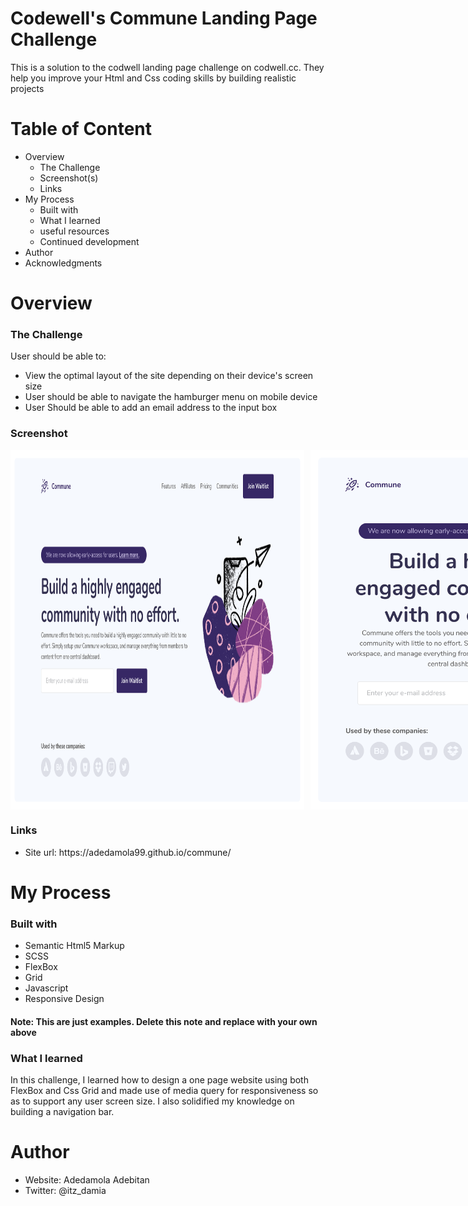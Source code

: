# Codewell's Commune Landing Page Challenge

<p>This is a solution to the codwell landing page challenge on codwell.cc. They help you improve your Html and Css coding skills by building realistic projects</p>

<h1>Table of Content</h1>
<ul>
  <li>Overview
    <ul>
      <li>The Challenge</li>
      <li>Screenshot(s)</li>
      <li>Links</li>
    </ul>
  </li>
  <li>My Process
    <ul>
      <li>Built with</li>
      <li>What I learned</li>
      <li>useful resources</li>
      <li>Continued development</li>
    </ul>
  </li>
  <li>Author</li>
  <li>Acknowledgments</li>
</ul>
<h1>Overview</h1>

<h3>The Challenge</h3>
<p>User should be able to:</p>
<ul>
  <li>View the optimal layout of the site depending on their device's screen size</li>
  <li>User should be able to navigate the hamburger menu on mobile device</li>
  <li>User Should be able to add an email address to the input box</li>
</ul>

<h3>Screenshot</h3>
<div style="display: flex; gap: 10px;">
  <img src="./Design/Landing Page - Desktop View.png" alt="" style="width: 470px;">
  <img src="./Design/Landing Page - Tablet View.png" alt="" style="width: 470px;">
</div>

<h3>Links</h3>
<ul>
  <li>Site url: https://adedamola99.github.io/commune/</li>
</ul>

<h1>My Process</h1>
<h3>Built with</h3>
<ul>
  <li>Semantic Html5 Markup</li>
  <li>SCSS</li>
  <li>FlexBox</li>
  <li>Grid</li>
  <li>Javascript</li>
  <li>Responsive Design</li>
</ul>
<h4>Note: This are just examples. Delete this note and replace with your own above</h4>

<h3>What I learned</h3>
<p>In this challenge, I learned how to design a one page website using both FlexBox and Css Grid and made use of media query for responsiveness so as to support any user screen size. I also solidified my knowledge on building a navigation bar.</p>

<h1>Author</h1>
  <ul>
    <li>Website: Adedamola Adebitan</li>
    <li>Twitter: @itz_damia</li>
  </ul>





